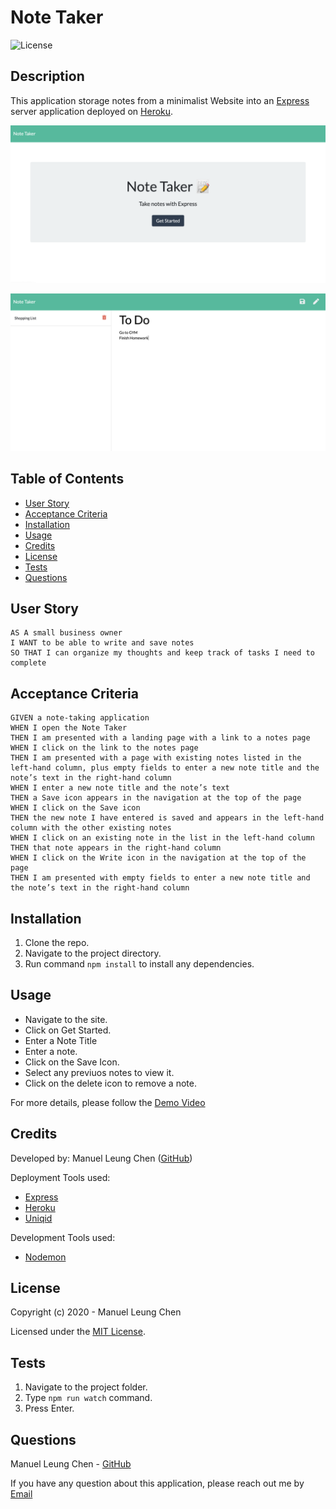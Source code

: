 # Note Taker

![License](https://img.shields.io/badge/License%3A-mit-darkgreen.svg)

## Description  
This application storage notes from a minimalist Website into an [Express](https://www.npmjs.com/package/express) server application deployed on [Heroku](https://www.heroku.com/). 

![Screenshot1](./images/note-app1.png)

![Screenshot2](./images/note-app2.png)

    
## Table of Contents   
* [User Story](#User-Story)
* [Acceptance Criteria](#Acceptance-Criteria)
* [Installation](#Installation)
* [Usage](#Usage)
* [Credits](#Credits)
* [License](#License)
* [Tests](#Tests)
* [Questions](#Questions)

## User Story

```
AS A small business owner
I WANT to be able to write and save notes
SO THAT I can organize my thoughts and keep track of tasks I need to complete
```

## Acceptance Criteria

```
GIVEN a note-taking application
WHEN I open the Note Taker
THEN I am presented with a landing page with a link to a notes page
WHEN I click on the link to the notes page
THEN I am presented with a page with existing notes listed in the left-hand column, plus empty fields to enter a new note title and the note’s text in the right-hand column
WHEN I enter a new note title and the note’s text
THEN a Save icon appears in the navigation at the top of the page
WHEN I click on the Save icon
THEN the new note I have entered is saved and appears in the left-hand column with the other existing notes
WHEN I click on an existing note in the list in the left-hand column
THEN that note appears in the right-hand column
WHEN I click on the Write icon in the navigation at the top of the page
THEN I am presented with empty fields to enter a new note title and the note’s text in the right-hand column
```

## Installation
1. Clone the repo.
2. Navigate to the project directory.
3. Run command ```npm install``` to install any dependencies.

## Usage    
* Navigate to the site.
* Click on Get Started.
* Enter a Note Title
* Enter a note.
* Click on the Save Icon.
* Select any previuos notes to view it.
* Click on the delete icon to remove a note.

For more details, please follow the [Demo Video](https://youtu.be/M_QWjgIXswg)

## Credits  
Developed by: 
Manuel Leung Chen ([GitHub](https://github.com/manuelleungchen))

Deployment Tools used: 
* [Express](https://www.npmjs.com/package/express)
* [Heroku](https://www.heroku.com/)
* [Uniqid](https://www.npmjs.com/package/uniqid)

Development Tools used:
* [Nodemon](https://www.npmjs.com/package/nodemon)

## License
Copyright (c) 2020 - Manuel Leung Chen

Licensed under the [MIT License](https://choosealicense.com/licenses/mit/).
 
## Tests
1. Navigate to the project folder.
2. Type ```npm run watch``` command. 
3. Press Enter.

## Questions
Manuel Leung Chen - [GitHub](https://github.com/manuelleungchen )

If you have any question about this application, please reach out me by [Email](manuel.leungchen@gmail.com)

